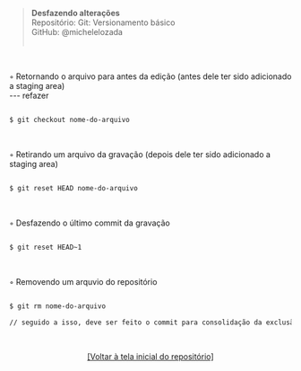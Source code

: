 > **Desfazendo alterações**    
> Repositório: Git: Versionamento básico  
> GitHub: @michelelozada  
&nbsp;
     
&nbsp;  

◦ Retornando o arquivo para antes da edição (antes dele ter sido adicionado a staging area)  
--- refazer
```sh

$ git checkout nome-do-arquivo
```

&nbsp;

◦ Retirando um arquivo da gravação (depois dele ter sido adicionado a staging area)    
```sh

$ git reset HEAD nome-do-arquivo
```

&nbsp;

◦ Desfazendo o último commit da gravação  
```sh

$ git reset HEAD~1   
```

&nbsp;

◦ Removendo um arquvio do repositório
```sh

$ git rm nome-do-arquivo

// seguido a isso, deve ser feito o commit para consolidação da exclusão
``` 
&nbsp;

<div align="center">
<a href="https://github.com/michelelozada/Git-Versionamento-Basico">[Voltar à tela inicial do repositório]</a>
</div>